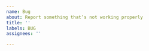 ```yaml
---
name: Bug
about: Report something that’s not working properly
title: ''
labels: BUG
assignees: ''

---
```


<!--
          Dear bug reporter,
          please describe your problem and include helpful information such as:
          - Technical details, e.g. what klog version or operating system you use
          - Sample data that demonstrates and reproduces the problem
          - The command and input arguments that you used
          - Other relevant configuration
          PLEASE NOTE: For feature ideas, feedback, or questions, please create
          a discussion at https://github.com/jotaen/klog/discussions
-->
